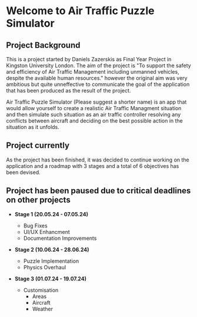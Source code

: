 # Welcome to Air Traffic Puzzle Simulator

## Project Background

This is a project started by Daniels Zazerskis as Final Year Project in Kingston University London.
The aim of the project is "To support the safety and efficiency of Air Traffic Management including unmanned vehicles, despite the available human resources."
however the original aim was very ambitious but quite unneffective to communicate the goal of the application that has been produced as the result of the project.

Air Traffic Puzzle Simulator (Please suggest a shorter name) is an app that would allow yourself to create a realistic Air Traffic Managment situation and then
simulate such situation as an air traffic controller resolving any conflicts between aircraft and deciding on the best possible action in the situation as it unfolds.

## Project currently

As the project has been finished, it was decided to continue working on the application and a roadmap with 3 stages and a total of 6 objectives has been devised.

## Project has been paused due to critical deadlines on other projects

 - **Stage 1 (20.05.24 - 07.05.24)**
 	- Bug Fixes
 	- UI/UX Enhancment
 	- Documentation Improvements

 - **Stage 2 (10.06.24 - 28.06.24)**
 	- Puzzle Implementation
 	- Physics Overhaul

 - **Stage 3 (01.07.24 - 19.07.24)**
 	- Customisation
 		- Areas
 		- Aircraft
 		- Weather